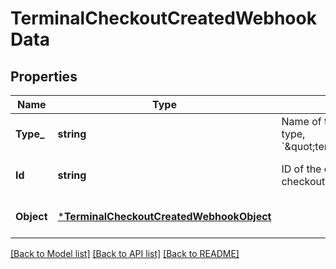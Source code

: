 # TerminalCheckoutCreatedWebhookData

## Properties

 Name       | Type                                                                                 | Description                                                                     | Notes                        
------------|--------------------------------------------------------------------------------------|---------------------------------------------------------------------------------|------------------------------
 **Type_**  | **string**                                                                           | Name of the created object’s type, &#x60;\&quot;terminal.checkout\&quot;&#x60;. | [optional] [default to null] 
 **Id**     | **string**                                                                           | ID of the created terminal checkout.                                            | [optional] [default to null] 
 **Object** | [***TerminalCheckoutCreatedWebhookObject**](TerminalCheckoutCreatedWebhookObject.md) |                                                                                 | [optional] [default to null] 

[[Back to Model list]](../README.md#documentation-for-models) [[Back to API list]](../README.md#documentation-for-api-endpoints) [[Back to README]](../README.md)

